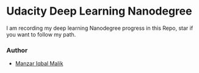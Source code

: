 # Udacity Deep Learning Nanodegree 

I am recording my deep learning Nanodegree progress in this Repo, star if you want to follow my path.

### Author

 - [Manzar Iqbal Malik](https://www.linkedin.com/in/manzarimalik)